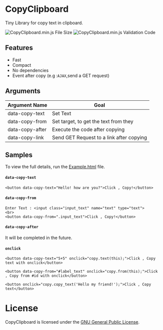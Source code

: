 # CopyClipboard
 Tiny Library for copy text in clipboard.

![CopyClipboard.min.js File Size](https://img.shields.io/badge/Compressed%20Size-2%20KB-blue.svg) ![CopyClipboard.min.js Validation Code](https://img.shields.io/badge/Validation%20Code-Check-green.svg)


## Features 

  - Fast
  - Compact
  - No dependencies
  - Event after copy (e.g :`AJAX`,send a GET request)


## Arguments 

| Argument Name  | Goal |
| ------------- | ------------- |
| data-copy-text  	| Set Text   |
| data-copy-from  | Set target, to get the text from they |
| data-copy-after  | Execute the code after copying |
| data-copy-link  | Send GET Request to a link after copying |

## Samples

To view the full details, run the [Example.html](https://github.com/BaseMax/CopyClipboard/blob/master/Example.html) file.

#### `data-copy-text`
```
<button data-copy-text="Hello! how are you?">Click , Copy!</button>
```
#### `data-copy-from`
```
Enter Text : <input class="input_text" name="text" type="text">
<br>
<button data-copy-from=".input_text">Click , Copy!</button>
```
#### `data-copy-after`
It will be completed in the future.


#### `onclick`
```
<button data-copy-text="5+5" onclick="copy.text(this);">Click , Copy text with onclick</button>
```
```
<button data-copy-from="#label_text" onclick="copy.from(this);">Click , Copy from #id with onclick</button>
```
```
<button onclick="copy.copy_text('Hello my friend!');">Click , Copy text</button>
```

# License

CopyClipboard is licensed under the [GNU General Public License](https://github.com/BaseMax/CopyClipboard/blob/master/LICENSE).
